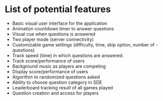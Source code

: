 # List of potential features
- Basic visual user interface for the application
- Animation countdown timer to answer questions
- Visual cue when questions is answered
- Two player mode (server connectivity)
- Customizable game settings (difficulty, time, skip option, number of -questions)
- Track speed (time) in which questions are answered.
- Track score/performance of users
- Background music as players are competing
- Display score/performance of users
- Algorithm to randomized questions asked
- Ability to choose question category in SDE
- Leaderboard tracking result of all games played
- Question creation and access for players